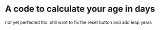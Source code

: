 # A code to calculate your age in days
not yet perfected tho, still want to fix the reset button and add leap years